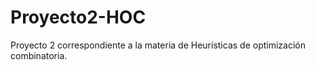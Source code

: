 # Proyecto2-HOC
Proyecto 2 correspondiente a la materia de Heurísticas de optimización combinatoria.

